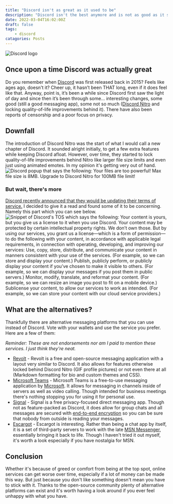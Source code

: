 ```yaml
---
title: "Discord isn't as great as it used to be"
description: "Discord isn't the best anymore and is not as good as it sued to be. Why? Let's talk about that"
date: 2022-03-04T16:02:00Z
draft: false
tags: 
    - discord
catagories: Posts
---
```


![Discord logo](/images/discordsucks/Discord_logo.svg.png "Imagine a place... yeah...")
## Once upon a time Discord was actually great
Do you remember when [Discord](https://discord.com) was first released back in 2015? Feels like ages ago, doesn't it? Cheer up, it hasn’t been THAT long, even if it does feel like that. Anyway, point is, it’s been a while since Discord first saw the light of day and since then it’s been through some… interesting changes, some good (still a good messaging app), some not so much ([Discord Nitro](https://discord.com/nitro) and locking quality-of-life improvements behind it). There have also been reports of censorship and a poor focus on privacy.

## Downfall
The introduction of Discord Nitro was the start of what I would call a new chapter of Discord. It sounded alright initially, to get a few extra features while keeping Discord afloat. However, over time, they started to lock quality-of-life improvements behind Nitro like larger file size limits and even just using animated emotes. In my opinion it's getting very out of hand.
![Discord popup that says the following: Your files are too powerful! Max file size is 8MB. Upgrade to Discord Nitro for 100MB file limit!](https://pbs.twimg.com/media/FEQX2rwWUAkhKjM?format=jpg&name=medium "Even uploading files more than 8MB in size requires a subscription")

### But wait, there's more
[Discord recently announced that they would be updating their terms of service.](https://discord.com/terms) I decided to give it a read and found some of it to be concerning. Namely this part which you can see below.
![Snippet of Discord's TOS which says the following: Your content is yours, but you give us a license to it when you use Discord. Your content may be protected by certain intellectual property rights. We don’t own those. But by using our services, you grant us a license—which is a form of permission—to do the following with your content, in accordance with applicable legal requirements, in connection with operating, developing, and improving our services: Use, copy, store, distribute, and communicate your content in manners consistent with your use of the services. (For example, so we can store and display your content.) Publish, publicly perform, or publicly display your content if you’ve chosen to make it visible to others. (For example, so we can display your messages if you post them in public servers.) Monitor, modify, translate, and reformat your content. (For example, so we can resize an image you post to fit on a mobile device.) Sublicense your content, to allow our services to work as intended. (For example, so we can store your content with our cloud service providers.)](https://cdn.discordapp.com/attachments/523823849490350081/947186154904625232/unknown.png "Discord can basically do whatever they want with your messages. They can also hold onto this content forever, even if you delete your account and/or messages.")

## What are the alternatives?
Thankfully there are alternative messaging platforms that you can use instead of Discord. Vote with your wallets and use the service you prefer. Here are a few of them:

*Reminder: These are not endorsements nor am I paid to mention these services. I just think they're neat.*
- [Revolt](https://revolt.chat) - Revolt is a free and open-source messaging application with a layout very similar to Discord. It also allows for features otherwise locked behind Discord Nitro (GIF profile pictures) or not even there at all (Markdown formatting for bio and custom themes and CSS).
- [Microsoft Teams](https://www.microsoft.com/en-GB/microsoft-teams/group-chat-software/) - Microsoft Teams is a free-to-use messaging application by [Microsoft](https://www.microsoft.com). It allows for messaging in channels inside of servers as well as video calling. Though intended for business meetings there's nothing stopping you for using it for personal use.
- [Signal](https://www.signal.org) - Signal is a free privacy-focused direct messaging app. Though not as feature-packed as Discord, it does allow for group chats and all messages are secured with [end-to-end encryption](https://en.wikipedia.org/wiki/End-to-end_encryption) so you can be sure that nobody from outside is reading your messages.
- [Escargot](https://escargot.chat) - Escargot is interesting. Rather than being a chat app by itself, it is a set of third-party servers to work with the late [MSN Messenger](https://en.wikipedia.org/wiki/Windows_Live_Messenger), essentially bringing it back to life. Though I haven't tried it out myself, it's worth a look especially if you have nostalgia for MSN.

## Conclusion
Whether it's because of greed or comfort from being at the top spot, online services can get worse over time, especially if a lot of money can be made this way. But just because you don't like something doesn't mean you have to stick with it. Thanks to the open-source community plenty of alternative platforms can exist and it's worth having a look around if you ever feel unhappy with what you have.
